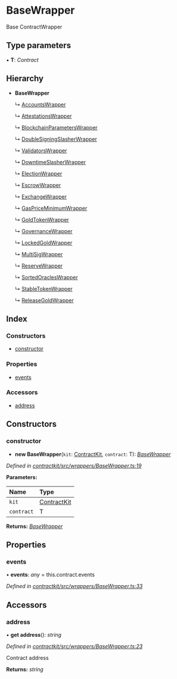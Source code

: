 # BaseWrapper

Base ContractWrapper

## Type parameters

▪ **T**: _Contract_

## Hierarchy

* **BaseWrapper**

  ↳ [AccountsWrapper](../classes/_wrappers_accounts_.accountswrapper.md)

  ↳ [AttestationsWrapper](../classes/_wrappers_attestations_.attestationswrapper.md)

  ↳ [BlockchainParametersWrapper](../classes/_wrappers_blockchainparameters_.blockchainparameterswrapper.md)

  ↳ [DoubleSigningSlasherWrapper](../classes/_wrappers_doublesigningslasher_.doublesigningslasherwrapper.md)

  ↳ [ValidatorsWrapper](../classes/_wrappers_validators_.validatorswrapper.md)

  ↳ [DowntimeSlasherWrapper](../classes/_wrappers_downtimeslasher_.downtimeslasherwrapper.md)

  ↳ [ElectionWrapper](../classes/_wrappers_election_.electionwrapper.md)

  ↳ [EscrowWrapper](../classes/_wrappers_escrow_.escrowwrapper.md)

  ↳ [ExchangeWrapper](../classes/_wrappers_exchange_.exchangewrapper.md)

  ↳ [GasPriceMinimumWrapper](../classes/_wrappers_gaspriceminimum_.gaspriceminimumwrapper.md)

  ↳ [GoldTokenWrapper](../classes/_wrappers_goldtokenwrapper_.goldtokenwrapper.md)

  ↳ [GovernanceWrapper](../classes/_wrappers_governance_.governancewrapper.md)

  ↳ [LockedGoldWrapper](../classes/_wrappers_lockedgold_.lockedgoldwrapper.md)

  ↳ [MultiSigWrapper](../classes/_wrappers_multisig_.multisigwrapper.md)

  ↳ [ReserveWrapper](../classes/_wrappers_reserve_.reservewrapper.md)

  ↳ [SortedOraclesWrapper](../classes/_wrappers_sortedoracles_.sortedoracleswrapper.md)

  ↳ [StableTokenWrapper](../classes/_wrappers_stabletokenwrapper_.stabletokenwrapper.md)

  ↳ [ReleaseGoldWrapper](../classes/_wrappers_releasegold_.releasegoldwrapper.md)

## Index

### Constructors

* [constructor](../classes/_wrappers_basewrapper_.basewrapper.md#constructor)

### Properties

* [events](../classes/_wrappers_basewrapper_.basewrapper.md#events)

### Accessors

* [address](../classes/_wrappers_basewrapper_.basewrapper.md#address)

## Constructors

### constructor

+ **new BaseWrapper**\(`kit`: [ContractKit](../classes/_kit_.contractkit.md), `contract`: T\): [_BaseWrapper_](../classes/_wrappers_basewrapper_.basewrapper.md)

_Defined in_ [_contractkit/src/wrappers/BaseWrapper.ts:19_](https://github.com/celo-org/celo-monorepo/blob/master/packages/contractkit/src/wrappers/BaseWrapper.ts#L19)

**Parameters:**

| Name | Type |
| :--- | :--- |
| `kit` | [ContractKit](../classes/_kit_.contractkit.md) |
| `contract` | T |

**Returns:** [_BaseWrapper_](../classes/_wrappers_basewrapper_.basewrapper.md)

## Properties

### events

• **events**: _any_ = this.contract.events

_Defined in_ [_contractkit/src/wrappers/BaseWrapper.ts:33_](https://github.com/celo-org/celo-monorepo/blob/master/packages/contractkit/src/wrappers/BaseWrapper.ts#L33)

## Accessors

### address

• **get address**\(\): _string_

_Defined in_ [_contractkit/src/wrappers/BaseWrapper.ts:23_](https://github.com/celo-org/celo-monorepo/blob/master/packages/contractkit/src/wrappers/BaseWrapper.ts#L23)

Contract address

**Returns:** _string_

